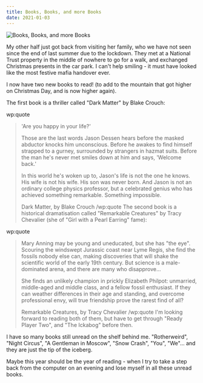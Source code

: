 ```yaml
---
title: Books, Books, and more Books
date: 2021-01-03
---
```


![Books, Books, and more Books](https://source.unsplash.com/LuQ2ex5HY3c/1600x900)

My other half just got back from visiting her family, who we have not seen since the end of last summer due to the lockdown. They met at a National Trust property in the middle of nowhere to go for a walk, and exchanged Christmas presents in the car park. I can't help smiling - it must have looked like the most festive mafia handover ever.

I now have two new books to read! (to add to the mountain that got higher on Christmas Day, and is now higher again).

The first book is a thriller called "Dark Matter" by Blake Crouch:

wp:quote  
> 'Are you happy in your life?'
> 
> Those are the last words Jason Dessen hears before the masked abductor knocks him unconscious. Before he awakes to find himself strapped to a gurney, surrounded by strangers in hazmat suits. Before the man he's never met smiles down at him and says, 'Welcome back.'
> 
> In this world he's woken up to, Jason's life is not the one he knows. His wife is not his wife. His son was never born. And Jason is not an ordinary college physics professor, but a celebrated genius who has achieved something remarkable. Something impossible.
> 
> Dark Matter, by Blake Crouch  /wp:quote  The second book is a historical dramatisation called "Remarkable Creatures" by Tracy Chevalier (she of "Girl with a Pearl Earring" fame):

wp:quote  
> Mary Anning may be young and uneducated, but she has "the eye". Scouring the windswept Jurassic coast near Lyme Regis, she find the fossils nobody else can, making discoveries that will shake the scientific world of the early 19th century. But science is a male-dominated arena, and there are many who disapprove...
> 
> She finds an unlikely champion in prickly Elizabeth Philpot: unmarried, middle-aged and middle class, and a fellow fossil enthusiast. If they can weather differences in their age and standing, and overcome professional envy, will true friendship prove the rarest find of all?
> 
> Remarkable Creatures, by Tracy Chevalier  /wp:quote  I'm looking forward to reading both of them, but have to get through "Ready Player Two", and "The Ickabog" before then.

I have so many books still unread on the shelf behind me. "Rotherweird", "Night Circus", "A Gentleman in Moscow", "Snow Crash", "You", "We"... and they are just the tip of the iceberg.

Maybe this year should be the year of reading - when I try to take a step back from the computer on an evening and lose myself in all these unread books.
